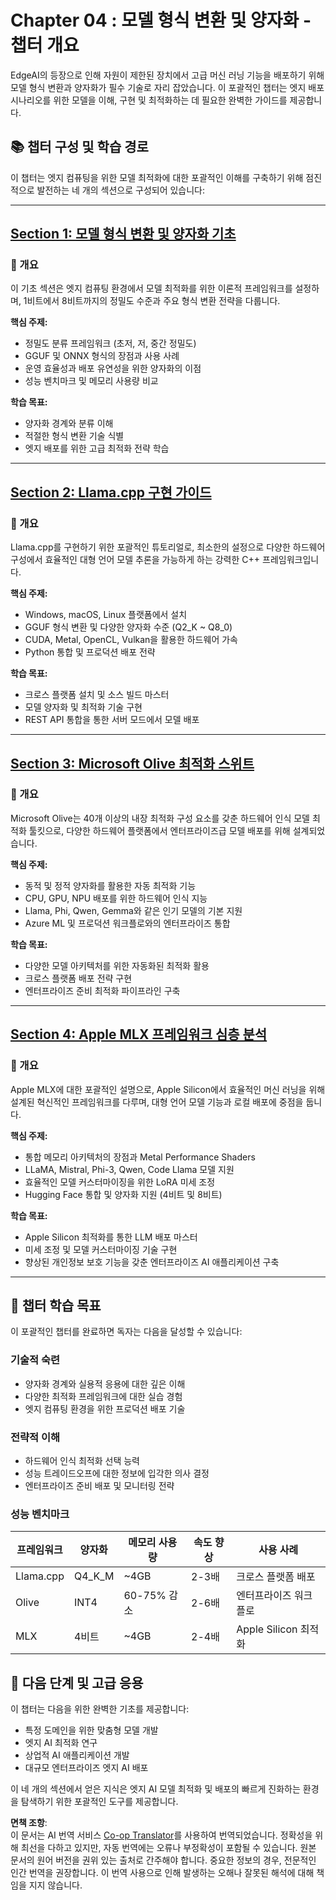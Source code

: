 <!--
CO_OP_TRANSLATOR_METADATA:
{
  "original_hash": "a2b01d2da38267efa55b48a4a89b5fe3",
  "translation_date": "2025-07-22T05:11:09+00:00",
  "source_file": "Module04/README.md",
  "language_code": "ko"
}
-->
# Chapter 04 : 모델 형식 변환 및 양자화 - 챕터 개요

EdgeAI의 등장으로 인해 자원이 제한된 장치에서 고급 머신 러닝 기능을 배포하기 위해 모델 형식 변환과 양자화가 필수 기술로 자리 잡았습니다. 이 포괄적인 챕터는 엣지 배포 시나리오를 위한 모델을 이해, 구현 및 최적화하는 데 필요한 완벽한 가이드를 제공합니다.

## 📚 챕터 구성 및 학습 경로

이 챕터는 엣지 컴퓨팅을 위한 모델 최적화에 대한 포괄적인 이해를 구축하기 위해 점진적으로 발전하는 네 개의 섹션으로 구성되어 있습니다:

---

## [Section 1: 모델 형식 변환 및 양자화 기초](./01.Introduce.md)

### 🎯 개요
이 기초 섹션은 엣지 컴퓨팅 환경에서 모델 최적화를 위한 이론적 프레임워크를 설정하며, 1비트에서 8비트까지의 정밀도 수준과 주요 형식 변환 전략을 다룹니다.

**핵심 주제:**
- 정밀도 분류 프레임워크 (초저, 저, 중간 정밀도)
- GGUF 및 ONNX 형식의 장점과 사용 사례
- 운영 효율성과 배포 유연성을 위한 양자화의 이점
- 성능 벤치마크 및 메모리 사용량 비교

**학습 목표:**
- 양자화 경계와 분류 이해
- 적절한 형식 변환 기술 식별
- 엣지 배포를 위한 고급 최적화 전략 학습

---

## [Section 2: Llama.cpp 구현 가이드](./02.Llamacpp.md)

### 🎯 개요
Llama.cpp를 구현하기 위한 포괄적인 튜토리얼로, 최소한의 설정으로 다양한 하드웨어 구성에서 효율적인 대형 언어 모델 추론을 가능하게 하는 강력한 C++ 프레임워크입니다.

**핵심 주제:**
- Windows, macOS, Linux 플랫폼에서 설치
- GGUF 형식 변환 및 다양한 양자화 수준 (Q2_K ~ Q8_0)
- CUDA, Metal, OpenCL, Vulkan을 활용한 하드웨어 가속
- Python 통합 및 프로덕션 배포 전략

**학습 목표:**
- 크로스 플랫폼 설치 및 소스 빌드 마스터
- 모델 양자화 및 최적화 기술 구현
- REST API 통합을 통한 서버 모드에서 모델 배포

---

## [Section 3: Microsoft Olive 최적화 스위트](./03.MicrosoftOlive.md)

### 🎯 개요
Microsoft Olive는 40개 이상의 내장 최적화 구성 요소를 갖춘 하드웨어 인식 모델 최적화 툴킷으로, 다양한 하드웨어 플랫폼에서 엔터프라이즈급 모델 배포를 위해 설계되었습니다.

**핵심 주제:**
- 동적 및 정적 양자화를 활용한 자동 최적화 기능
- CPU, GPU, NPU 배포를 위한 하드웨어 인식 지능
- Llama, Phi, Qwen, Gemma와 같은 인기 모델의 기본 지원
- Azure ML 및 프로덕션 워크플로와의 엔터프라이즈 통합

**학습 목표:**
- 다양한 모델 아키텍처를 위한 자동화된 최적화 활용
- 크로스 플랫폼 배포 전략 구현
- 엔터프라이즈 준비 최적화 파이프라인 구축

---

## [Section 4: Apple MLX 프레임워크 심층 분석](./04.AppleMLX.md)

### 🎯 개요
Apple MLX에 대한 포괄적인 설명으로, Apple Silicon에서 효율적인 머신 러닝을 위해 설계된 혁신적인 프레임워크를 다루며, 대형 언어 모델 기능과 로컬 배포에 중점을 둡니다.

**핵심 주제:**
- 통합 메모리 아키텍처의 장점과 Metal Performance Shaders
- LLaMA, Mistral, Phi-3, Qwen, Code Llama 모델 지원
- 효율적인 모델 커스터마이징을 위한 LoRA 미세 조정
- Hugging Face 통합 및 양자화 지원 (4비트 및 8비트)

**학습 목표:**
- Apple Silicon 최적화를 통한 LLM 배포 마스터
- 미세 조정 및 모델 커스터마이징 기술 구현
- 향상된 개인정보 보호 기능을 갖춘 엔터프라이즈 AI 애플리케이션 구축

---

## 🎯 챕터 학습 목표

이 포괄적인 챕터를 완료하면 독자는 다음을 달성할 수 있습니다:

### **기술적 숙련**
- 양자화 경계와 실용적 응용에 대한 깊은 이해
- 다양한 최적화 프레임워크에 대한 실습 경험
- 엣지 컴퓨팅 환경을 위한 프로덕션 배포 기술

### **전략적 이해**
- 하드웨어 인식 최적화 선택 능력
- 성능 트레이드오프에 대한 정보에 입각한 의사 결정
- 엔터프라이즈 준비 배포 및 모니터링 전략

### **성능 벤치마크**

| 프레임워크 | 양자화 | 메모리 사용량 | 속도 향상 | 사용 사례 |
|------------|--------|---------------|-----------|-----------|
| Llama.cpp  | Q4_K_M | ~4GB          | 2-3배     | 크로스 플랫폼 배포 |
| Olive      | INT4   | 60-75% 감소   | 2-6배     | 엔터프라이즈 워크플로 |
| MLX        | 4비트  | ~4GB          | 2-4배     | Apple Silicon 최적화 |

## 🚀 다음 단계 및 고급 응용

이 챕터는 다음을 위한 완벽한 기초를 제공합니다:
- 특정 도메인을 위한 맞춤형 모델 개발
- 엣지 AI 최적화 연구
- 상업적 AI 애플리케이션 개발
- 대규모 엔터프라이즈 엣지 AI 배포

이 네 개의 섹션에서 얻은 지식은 엣지 AI 모델 최적화 및 배포의 빠르게 진화하는 환경을 탐색하기 위한 포괄적인 도구를 제공합니다.

**면책 조항**:  
이 문서는 AI 번역 서비스 [Co-op Translator](https://github.com/Azure/co-op-translator)를 사용하여 번역되었습니다. 정확성을 위해 최선을 다하고 있지만, 자동 번역에는 오류나 부정확성이 포함될 수 있습니다. 원본 문서의 원어 버전을 권위 있는 출처로 간주해야 합니다. 중요한 정보의 경우, 전문적인 인간 번역을 권장합니다. 이 번역 사용으로 인해 발생하는 오해나 잘못된 해석에 대해 책임을 지지 않습니다.